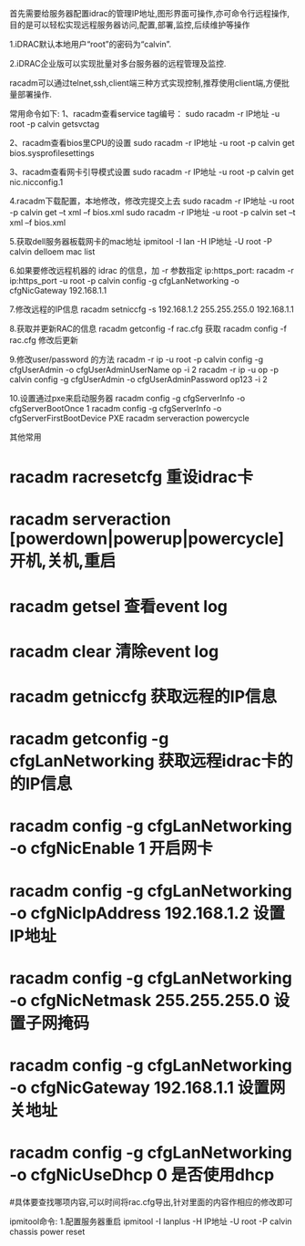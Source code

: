 首先需要给服务器配置idrac的管理IP地址,图形界面可操作,亦可命令行远程操作,目的是可以轻松实现远程服务器访问,配置,部署,监控,后续维护等操作

1.iDRAC默认本地用户“root”的密码为“calvin”.

2.iDRAC企业版可以实现批量对多台服务器的远程管理及监控.

racadm可以通过telnet,ssh,client端三种方式实现控制,推荐使用client端,方便批量部署操作.

常用命令如下:
1、racadm查看service tag编号：
sudo racadm -r IP地址 -u root -p calvin getsvctag

2、racadm查看bios里CPU的设置
sudo racadm -r IP地址 -u root -p calvin get bios.sysprofilesettings

3、racadm查看网卡引导模式设置
sudo racadm -r IP地址 -u root -p calvin get nic.nicconfig.1

4.racadm下载配置，本地修改，修改完提交上去
sudo racadm -r IP地址 -u root -p calvin get –t xml –f bios.xml
sudo racadm -r IP地址 -u root -p calvin set –t xml –f bios.xml

5.获取dell服务器板载网卡的mac地址
ipmitool -I lan -H IP地址 -U root -P calvin delloem mac list

6.如果要修改远程机器的 idrac 的信息，加 -r 参数指定 ip:https_port:
racadm -r ip:https_port -u root -p calvin config -g cfgLanNetworking -o cfgNicGateway 192.168.1.1

7.修改远程的IP信息
racadm setniccfg -s 192.168.1.2 255.255.255.0 192.168.1.1

8.获取并更新RAC的信息
racadm getconfig -f rac.cfg      获取
racadm config -f rac.cfg         修改后更新

9.修改user/password 的方法
racadm -r ip -u root -p calvin config -g cfgUserAdmin -o cfgUserAdminUserName op -i 2
racadm -r ip -u op -p calvin  config -g cfgUserAdmin -o cfgUserAdminPassword op123  -i 2

10.设置通过pxe来启动服务器
racadm config -g cfgServerInfo -o cfgServerBootOnce 1
racadm config -g cfgServerInfo -o cfgServerFirstBootDevice PXE
racadm serveraction powercycle

其他常用
# racadm racresetcfg       重设idrac卡
# racadm serveraction [powerdown|powerup|powercycle]    开机,关机,重启
# racadm getsel            查看event log
# racadm clear             清除event log
# racadm getniccfg         获取远程的IP信息
# racadm getconfig -g cfgLanNetworking   获取远程idrac卡的的IP信息
# racadm config -g cfgLanNetworking -o cfgNicEnable 1                       开启网卡
# racadm config -g cfgLanNetworking -o cfgNicIpAddress 192.168.1.2          设置IP地址
# racadm config -g cfgLanNetworking -o cfgNicNetmask 255.255.255.0          设置子网掩码
# racadm config -g cfgLanNetworking -o cfgNicGateway 192.168.1.1            设置网关地址
# racadm config -g cfgLanNetworking -o cfgNicUseDhcp 0                      是否使用dhcp


#具体要查找哪项内容,可以时间将rac.cfg导出,针对里面的内容作相应的修改即可


ipmitool命令:
1.配置服务器重启
ipmitool -I lanplus -H IP地址 -U root -P calvin chassis power reset